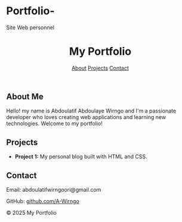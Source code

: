 # Portfolio-
Site Web personnel 

<!DOCTYPE html>
<html lang="en">
<head>
    <meta charset="UTF-8">
    <meta name="viewport" content="width=device-width, initial-scale=1.0">
     
</head>
<body>
    <header>
        <h1>My Portfolio</h1>
        <nav>
            <a href="#about">About</a>
            <a href="#projects">Projects</a>
            <a href="#contact">Contact</a>
        </nav>
    </header>
    <div class="container">
        <section id="about">
            <h2>About Me</h2>
            <p>Hello! my name is Abdoulatif Abdoulaye Wirngo and  I'm a passionate developer who loves creating web applications and learning new technologies. Welcome to my portfolio!</p>
        </section>
        <section id="projects">
            <h2>Projects</h2>
            <ul>
                <li><strong>Project 1:</strong> My personal blog built with HTML and CSS.</li>
            </ul>
        </section>
        <section id="contact">
            <h2>Contact</h2>
            <p>Email: abdoulatifwirngoori@gmail.com</p>
            <p>GitHub: <a href="https://github.com/A-Wirngo" target="_blank">github.com/A-Wirngo</a></p>
        </section>
    </div>
    <footer>
        <p>&copy; 2025 My Portfolio</p>
    </footer>
</body>
</html>
